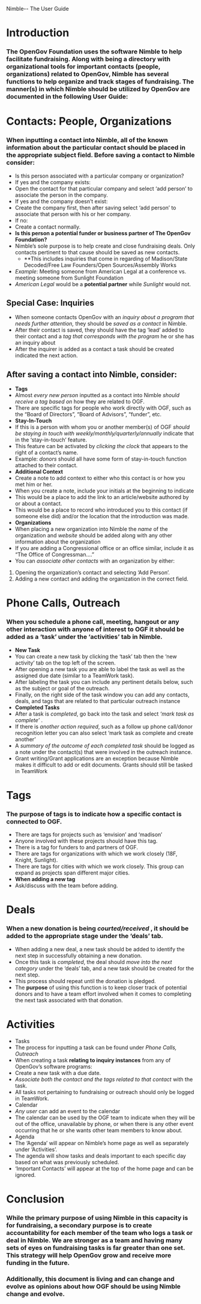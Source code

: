 Nimble-- The User Guide

# Introduction
### The OpenGov Foundation uses the software Nimble to help facilitate fundraising. Along with being a directory with organizational tools for important contacts (people, organizations) related to OpenGov, Nimble has several functions to help organize and track stages of fundraising. The manner(s) in which Nimble should be utilized by OpenGov are documented in the following User Guide:

# Contacts: People, Organizations
### When inputting a contact into Nimble, all of the known information about the particular contact should be placed in the appropriate subject field. Before saving a contact to Nimble consider:
 * Is this person associated with a particular company or organization?
  * If yes and the company exists:
   * Open the contact for that particular company and select ‘add person’ to associate the person in the company.
  * If yes and the company doesn’t exist:
   * Create the company first, then after saving select ‘add person’ to associate that person with his or her company.
  * If no:
   * Create a contact normally.
 * **Is this person a potential funder or business partner of The OpenGov Foundation?**
  * Nimble’s sole purpose is to help create and close fundraising deals. Only contacts pertinent to that cause should be saved as new contacts.
    * **This includes inquiries that come in regarding of Madison/State Decoded/Free Law Founders/Open Sources/Assembly Works
  * *Example*: Meeting someone from American Legal at a conference vs. meeting someone from Sunlight Foundation
   * *American Legal* would be a **potential partner** while *Sunlight* would not.

 ## Special Case: Inquiries
  * When someone contacts OpenGov with an *inquiry about a program that needs further attention,* they should be *saved as a contact* in Nimble.
  * After their contact is saved, they should have the tag ‘lead’ added to their contact and a *tag that corresponds with the program* he or she has an inquiry about
  * After the inquirer is added as a contact a task should be created indicated the next action.

## After saving a contact into Nimble, consider:
 * **Tags** 
  * Almost *every new person* inputted as a contact into Nimble *should receive a tag based on* how they are related to OGF.
  * There are specific tags for people who work directly with OGF, such as the “Board of Directors”, “Board of Advisors”, “funder”, etc.
 * **Stay-In-Touch**   
  * If this is a person with whom you or another member(s) of OGF *should be staying in touch with weekly/monthly/quarterly/annually* indicate that in the ‘stay-in-touch’ feature.
  * This feature can be activated by *clicking the clock* that appears to the right of a contact’s name.
  * Example: *donors* should all have some form of stay-in-touch function attached to their contact.
 * **Additional Context**   
  * Create a note to add context to either who this contact is or how you met him or her.
  * When you create a note, include your initials at the beginning to indicate 
  * This would be a place to add the link to an article/website authored by or about a contact.
  * This would be a place to record who introduced you to this contact (if someone else did) and/or the location that the introduction was made.
 * **Organizations**
  * When placing a new organization into Nimble the *name* of the organization and *website* should be added along with any other information about the organization
   * If you are adding a Congressional office or an office similar, include it as “The Office of Congressman….”
  * You can *associate other contacts* with an organization by either:
   1. Opening the organization’s contact and selecting ‘Add Person’.
   2. Adding a new contact and adding the organization in the correct field.

# Phone Calls, Outreach
### When you schedule a phone call, meeting, hangout or any other interaction with anyone of interest to OGF it should be added as a ‘task’ under the ‘activities’ tab in Nimble. 
 * **New Task**
  * You can create a new task by clicking the ‘task’ tab then the ‘new activity’ tab on the top left of the screen.
  * After opening a new task you are able to label the task as well as the assigned due date (similar to a TeamWork task).
  * After labeling the task you can include any pertinent details below, such as the subject or goal of the outreach.
  * Finally, on the right side of the task window you can add any contacts, deals, and tags that are related to that particular outreach instance
 * **Completed Tasks**
  * After a task is *completed*, go back into the task and select *‘mark task as complete’* .
   * If there is *another action required*, such as a follow up phone call/donor recognition letter you can also select ‘mark task as complete and create another’
  * A *summary of the outcome of each completed task* should be logged as a note under the contact(s) that were involved in the outreach instance.
 * Grant writing/Grant applications are an exception because Nimble makes it difficult to add or edit documents. Grants should still be tasked in TeamWork

# Tags
### The purpose of tags is to indicate how a specific contact is connected to OGF.
 * There are tags for projects such as ‘envision’ and ‘madison’
  * Anyone involved with these projects should have this tag.
 * There is a tag for funders to and partners of OGF.
 * There are tags for organizations with which we work closely (18F, Knight, Sunlight).
 * There are tags for cities with which we work closely. This group can expand as projects span different major cities.
 * **When adding a new tag**
  * Ask/discuss with the team before adding.

# Deals
### When a new donation is being *courted/received* , it should be added to the appropriate stage under the ‘deals’ tab.
 * When adding a new deal, a new task should be added to identify the next step in successfully obtaining a new donation.
 * Once this task is *completed*, the deal should *move into the next category* under the ‘deals’ tab, and a new task should be created for the next step.
 * This process should repeat until the donation is pledged.
 * The **purpose** of using this function is to keep closer track of potential donors and to have a team effort involved when it comes to completing the next task associated with that donation.

# Activities 
 * Tasks
  * The process for inputting a task can be found under *Phone Calls, Outreach*
  * When creating a task **relating to inquiry instances** from any of OpenGov’s software programs:
   * Create a new task with a due date.
   * *Associate both the contact and the tags related to that contact* with the task.
  * All tasks not pertaining to fundraising or outreach should only be logged in TeamWork.
 * Calendar
  * *Any user* can add an event to the calendar
  * The calendar can be used by the OGF team to indicate when they will be out of the office, unavailable by phone, or when there is any other event occurring that he or she wants other team members to know about.
 * Agenda
  * The ‘Agenda’ will appear on Nimble’s home page as well as separately under ‘Activities’.
   * The agenda will show tasks and deals important to each specific day based on what was previously scheduled. 
  * ‘Important Contacts’ will appear at the top of the home page and can be ignored.

# Conclusion
### While the primary purpose of using Nimble in this capacity is for fundraising, a secondary purpose is to create accountability for each member of the team who logs a task or deal in Nimble. We are stronger as a team and having many sets of eyes on fundraising tasks is far greater than one set. This strategy will help OpenGov grow and receive more funding in the future.

### Additionally, this document is living and can change and evolve as opinions about how OGF should be using Nimble change and evolve. 

